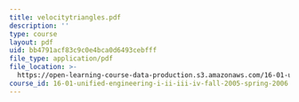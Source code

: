 ```yaml
---
title: velocitytriangles.pdf
description: ''
type: course
layout: pdf
uid: bb4791acf83c9c0e4bca0d6493cebfff
file_type: application/pdf
file_location: >-
  https://open-learning-course-data-production.s3.amazonaws.com/16-01-unified-engineering-i-ii-iii-iv-fall-2005-spring-2006/bb4791acf83c9c0e4bca0d6493cebfff_velocitytriangles.pdf
course_id: 16-01-unified-engineering-i-ii-iii-iv-fall-2005-spring-2006
---
```

